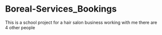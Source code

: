 # Boreal-Services_Bookings

This is a school project for a hair salon business
working with me there are 4 other people
